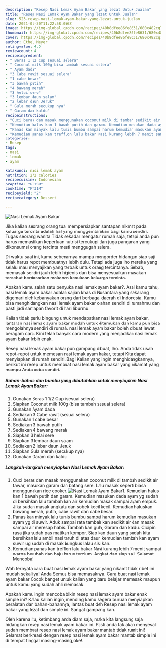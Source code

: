 ```yaml
---
description: "Resep Nasi Lemak Ayam Bakar yang lezat Untuk Jualan"
title: "Resep Nasi Lemak Ayam Bakar yang lezat Untuk Jualan"
slug: 523-resep-nasi-lemak-ayam-bakar-yang-lezat-untuk-jualan
date: 2021-01-30T11:22:58.056Z
image: https://img-global.cpcdn.com/recipes/40b8dfee86fe8631/680x482cq70/nasi-lemak-ayam-bakar-foto-resep-utama.jpg
thumbnail: https://img-global.cpcdn.com/recipes/40b8dfee86fe8631/680x482cq70/nasi-lemak-ayam-bakar-foto-resep-utama.jpg
cover: https://img-global.cpcdn.com/recipes/40b8dfee86fe8631/680x482cq70/nasi-lemak-ayam-bakar-foto-resep-utama.jpg
author: Ethel Meyer
ratingvalue: 4.5
reviewcount: 4
recipeingredient:
- " Beras 1 12 Cup sesuai selera"
- " Coconut milk 100g bisa tambah sesuai selera"
- " Ayam dada"
- "3 Cabe rawit sesuai selera"
- "1 cabe besar"
- "3 bawah putih"
- "4 bawang merah"
- "3 helai sere"
- "3 lembar daun salam"
- "2 lebar daun Jeruk"
- " Gula merah secukup nya"
- " Garam dan kaldu"
recipeinstructions:
- "Cuci beras dan masak menggunakan coconut milk di tambah sedikit air tawar, masukan garam dan batang sere. Lalu masak seperti biasa menggunakan rice cooker."
- "Kemudian halus kan 1 bawah putih dan garam. Kemudian masukan dada ayam yg sudah di bersihkan lalu tambah kan air kemudian masak sampai ayam empuk. Jika sudah masak angkata dan sobek kecil kecil. Kemudian haluskan bawang merah, putih, cabe rawit dan cabe besar."
- "Panas kan minyak lalu tumis bumbu sampai harum kemudian masukan ayam yg di suwir. Aduk sampai rata tambah kan sedikit air dan masak sampai air meresap habis. Tambah kan gula, Garam dan kaldu. Cicipin rasa jika sudah pas matikan kompor. Siap kan daun yang sudah kita bersihkan lalu ambil nasi taruh di atas daun kemudian tambah kan ayam suwir ug sudah di masak bungkus lalau sisi kan."
- "Kemudian panas kan trefflon lalu bakar Nasi kurang lebih 7 menit sampai warna berubah dan baju harus tercium. Angkat dan siap saji. Selamat Mencoba!"
categories:
- Resep
tags:
- nasi
- lemak
- ayam

katakunci: nasi lemak ayam 
nutrition: 272 calories
recipecuisine: Indonesian
preptime: "PT15M"
cooktime: "PT31M"
recipeyield: "2"
recipecategory: Dessert

---
```



![Nasi Lemak Ayam Bakar](https://img-global.cpcdn.com/recipes/40b8dfee86fe8631/680x482cq70/nasi-lemak-ayam-bakar-foto-resep-utama.jpg)

Jika kalian seorang orang tua, mempersiapkan santapan nikmat pada keluarga tercinta adalah hal yang menggembirakan bagi kamu sendiri. Tugas seorang  wanita Tidak sekadar mengatur rumah saja, tetapi anda pun harus memastikan keperluan nutrisi tercukupi dan juga panganan yang dikonsumsi orang tercinta mesti menggugah selera.

Di waktu  saat ini, kamu sebenarnya mampu mengorder hidangan siap saji tidak harus repot membuatnya lebih dulu. Tetapi ada juga lho mereka yang selalu mau menyajikan yang terbaik untuk orang tercintanya. Sebab, memasak sendiri jauh lebih higienis dan bisa menyesuaikan masakan tersebut berdasarkan makanan kesukaan keluarga tercinta. 



Apakah kamu salah satu penyuka nasi lemak ayam bakar?. Asal kamu tahu, nasi lemak ayam bakar adalah sajian khas di Nusantara yang sekarang digemari oleh kebanyakan orang dari berbagai daerah di Indonesia. Kamu bisa menghidangkan nasi lemak ayam bakar olahan sendiri di rumahmu dan pasti jadi santapan favorit di hari liburmu.

Kalian tidak perlu bingung untuk mendapatkan nasi lemak ayam bakar, lantaran nasi lemak ayam bakar mudah untuk ditemukan dan kamu pun bisa mengolahnya sendiri di rumah. nasi lemak ayam bakar boleh dibuat lewat beragam cara. Kini telah banyak cara modern yang menjadikan nasi lemak ayam bakar lebih enak.

Resep nasi lemak ayam bakar pun gampang dibuat, lho. Anda tidak usah repot-repot untuk memesan nasi lemak ayam bakar, tetapi Kita dapat menyiapkan di rumah sendiri. Bagi Kalian yang ingin menghidangkannya, berikut ini resep untuk membuat nasi lemak ayam bakar yang nikamat yang mampu Anda coba sendiri.

<!--inarticleads1-->

##### Bahan-bahan dan bumbu yang dibutuhkan untuk menyiapkan Nasi Lemak Ayam Bakar:

1. Gunakan  Beras 1 1/2 Cup (sesuai selera)
1. Siapkan  Coconut milk 100g (bisa tambah sesuai selera)
1. Gunakan  Ayam dada
1. Sediakan 3 Cabe rawit (sesuai selera)
1. Gunakan 1 cabe besar
1. Sediakan 3 bawah putih
1. Sediakan 4 bawang merah
1. Siapkan 3 helai sere
1. Siapkan 3 lembar daun salam
1. Sediakan 2 lebar daun Jeruk
1. Siapkan  Gula merah (secukup nya)
1. Gunakan  Garam dan kaldu




<!--inarticleads2-->

##### Langkah-langkah menyiapkan Nasi Lemak Ayam Bakar:

1. Cuci beras dan masak menggunakan coconut milk di tambah sedikit air tawar, masukan garam dan batang sere. Lalu masak seperti biasa menggunakan rice cooker.
<img src="https://img-global.cpcdn.com/steps/0dcaec9b1e74be28/160x128cq70/nasi-lemak-ayam-bakar-langkah-memasak-1-foto.jpg" alt="Nasi Lemak Ayam Bakar">1. Kemudian halus kan 1 bawah putih dan garam. Kemudian masukan dada ayam yg sudah di bersihkan lalu tambah kan air kemudian masak sampai ayam empuk. Jika sudah masak angkata dan sobek kecil kecil. Kemudian haluskan bawang merah, putih, cabe rawit dan cabe besar.
1. Panas kan minyak lalu tumis bumbu sampai harum kemudian masukan ayam yg di suwir. Aduk sampai rata tambah kan sedikit air dan masak sampai air meresap habis. Tambah kan gula, Garam dan kaldu. Cicipin rasa jika sudah pas matikan kompor. Siap kan daun yang sudah kita bersihkan lalu ambil nasi taruh di atas daun kemudian tambah kan ayam suwir ug sudah di masak bungkus lalau sisi kan.
1. Kemudian panas kan trefflon lalu bakar Nasi kurang lebih 7 menit sampai warna berubah dan baju harus tercium. Angkat dan siap saji. Selamat Mencoba!




Wah ternyata cara buat nasi lemak ayam bakar yang nikamt tidak ribet ini mudah sekali ya! Anda Semua bisa memasaknya. Cara buat nasi lemak ayam bakar Cocok banget untuk kalian yang baru belajar memasak maupun untuk kamu yang sudah ahli memasak.

Apakah kamu ingin mencoba bikin resep nasi lemak ayam bakar enak simple ini? Kalau kalian ingin, mending kamu segera buruan menyiapkan peralatan dan bahan-bahannya, lantas buat deh Resep nasi lemak ayam bakar yang lezat dan simple ini. Sangat gampang kan. 

Oleh karena itu, ketimbang anda diam saja, maka kita langsung saja hidangkan resep nasi lemak ayam bakar ini. Pasti anda tak akan menyesal sudah membuat resep nasi lemak ayam bakar mantab tidak rumit ini! Selamat berkreasi dengan resep nasi lemak ayam bakar mantab simple ini di tempat tinggal masing-masing,oke!.

